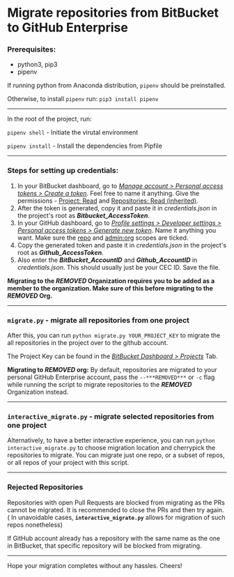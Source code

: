 # **Migrate repositories from BitBucket to GitHub Enterprise**



### Prerequisites:

- python3, pip3
- pipenv

If running python from Anaconda distribution, `pipenv` should be preinstalled.

Otherwise, to install `pipenv` run: `pip3 install pipenv`

------

In the root of the project, run:

`pipenv shell` - Initiate the virutal environment

`pipenv install` - Install the dependencies from Pipfile

------



### Steps for setting up credentials:

1. In your BitBucket dashboard, go to *<u>Manage account > Personal access tokens > Create a token</u>*. Feel free to name it anything. Give the permissions - <u>Project: Read</u> and <u>Repositories: Read (inherited)</u>.
2. After the token is generated, copy it and paste it in *credentials.json* in the project's root as ***Bitbucket_AccessToken***.
3. In your GitHub dashboard, go to *<u>Profile settings > Developer settings > Personal access tokens > Generate new token</u>*. Name it anything you want. Make sure the <u>repo</u> and <u>admin:org</u> scopes are ticked.
4. Copy the generated token and paste it in *credentials.json* in the project's root as ***Github_AccessToken***.
5. Also enter the ***BitBucket_AccountID*** and ***Github_AccountID*** in *credentials.json*. This should usually just be your CEC ID. Save the file.

**Migrating to the ***REMOVED*** Organization requires you to be added as a member to the organization. Make sure of this before migrating to the ***REMOVED*** Org.**

------



### `migrate.py` - migrate all repositories from one project

After this, you can run `python migrate.py YOUR_PROJECT_KEY` to migrate the all repositories in the project over to the github account.

The Project Key can be found in the *<u>BitBucket Dashboard > Projects</u>* Tab.

**Migrating to ***REMOVED*** org:** By default, repositories are migrated to your personal GitHub Enterprise account, pass the `--***REMOVED***` or `-c` flag while running the script to migrate repositories to the ***REMOVED*** Organization instead.

------



### `interactive_migrate.py` - migrate selected repositories from one project

Alternatively, to have a better interactive experience, you can run `python interactive_migrate.py` to choose migration location and cherrypick the repositories to migrate. You can migrate just one repo, or a subset of repos,  or all repos of your project with this script.

------



### Rejected Repositories

Repositories with open Pull Requests are blocked from migrating as the PRs cannot be migrated. It is recommended to close the PRs and then try again. ( In unavoidable cases, **`interactive_migrate.py`** allows for migration of such repos nonetheless)

If GitHub account already has a repository with the same name as the one in BitBucket, that specific repository will be blocked from migrating.

------

Hope your migration completes without any hassles. Cheers!